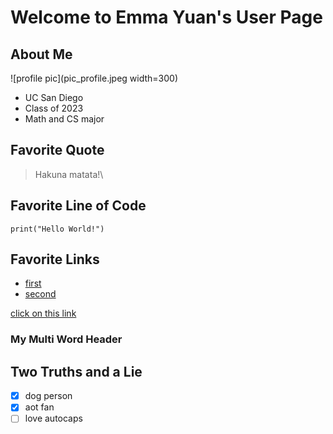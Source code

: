 # Welcome to Emma Yuan's User Page

## About Me
![profile pic](pic_profile.jpeg width=300)
- UC San Diego
- Class of 2023
- Math and CS major

## Favorite Quote
> Hakuna matata!\

## Favorite Line of Code
```
print("Hello World!")
```

## Favorite Links
- [first](https://www.google.com/search?q=recursion&oq=recursion&aqs=chrome..69i57j0i20i263i433j0i131i433j46i433j0i131i433l3j0l2j0i131i433.3320j1j1&sourceid=chrome&ie=UTF-8)
- [second](README.md)

[click on this link](#my-multi-word-header)
### My Multi Word Header

## Two Truths and a Lie
- [x] dog person
- [x] aot fan
- [ ] love autocaps
